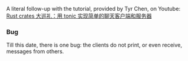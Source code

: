 A literal follow-up with the tutorial, provided by Tyr Chen, on Youtube: <br/>
[Rust crates 大巡礼：用 tonic 实现简单的聊天客户端和服务器](https://youtu.be/WnPmOHQMtQA)

### Bug

Till this date, there is one bug: the clients do not print, or even receive, messages from others.
